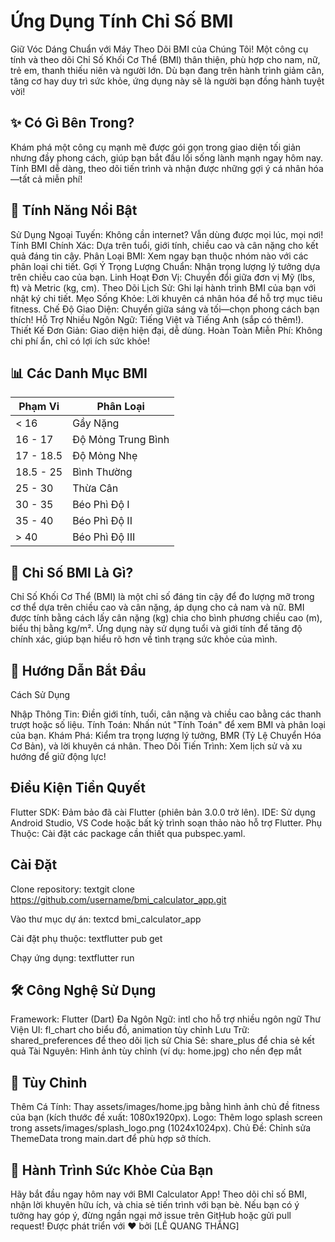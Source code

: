 # Ứng Dụng Tính Chỉ Số BMI
Giữ Vóc Dáng Chuẩn với Máy Theo Dõi BMI của Chúng Tôi!
Một công cụ tính và theo dõi Chỉ Số Khối Cơ Thể (BMI) thân thiện, phù hợp cho nam, nữ, trẻ em, thanh thiếu niên và người lớn. Dù bạn đang trên hành trình giảm cân, tăng cơ hay duy trì sức khỏe, ứng dụng này sẽ là người bạn đồng hành tuyệt vời!
## ✨ Có Gì Bên Trong?
Khám phá một công cụ mạnh mẽ được gói gọn trong giao diện tối giản nhưng đầy phong cách, giúp bạn bắt đầu lối sống lành mạnh ngay hôm nay. Tính BMI dễ dàng, theo dõi tiến trình và nhận được những gợi ý cá nhân hóa—tất cả miễn phí!
## 🌟 Tính Năng Nổi Bật

Sử Dụng Ngoại Tuyến: Không cần internet? Vẫn dùng được mọi lúc, mọi nơi!
Tính BMI Chính Xác: Dựa trên tuổi, giới tính, chiều cao và cân nặng cho kết quả đáng tin cậy.
Phân Loại BMI: Xem ngay bạn thuộc nhóm nào với các phân loại chi tiết.
Gợi Ý Trọng Lượng Chuẩn: Nhận trọng lượng lý tưởng dựa trên chiều cao của bạn.
Linh Hoạt Đơn Vị: Chuyển đổi giữa đơn vị Mỹ (lbs, ft) và Metric (kg, cm).
Theo Dõi Lịch Sử: Ghi lại hành trình BMI của bạn với nhật ký chi tiết.
Mẹo Sống Khỏe: Lời khuyên cá nhân hóa để hỗ trợ mục tiêu fitness.
Chế Độ Giao Diện: Chuyển giữa sáng và tối—chọn phong cách bạn thích!
Hỗ Trợ Nhiều Ngôn Ngữ: Tiếng Việt và Tiếng Anh (sắp có thêm!).
Thiết Kế Đơn Giản: Giao diện hiện đại, dễ dùng.
Hoàn Toàn Miễn Phí: Không chi phí ẩn, chỉ có lợi ích sức khỏe!

## 📊 Các Danh Mục BMI
| Phạm Vi       | Phân Loại            |
|---------------|----------------------|
| < 16          | Gầy Nặng             |
| 16 - 17       | Độ Mỏng Trung Bình   |
| 17 - 18.5     | Độ Mỏng Nhẹ          |
| 18.5 - 25     | Bình Thường          |
| 25 - 30       | Thừa Cân             |
| 30 - 35       | Béo Phì Độ I         |
| 35 - 40       | Béo Phì Độ II        |
| > 40          | Béo Phì Độ III       |
## 🤔 Chỉ Số BMI Là Gì?
Chỉ Số Khối Cơ Thể (BMI) là một chỉ số đáng tin cậy để đo lượng mỡ trong cơ thể dựa trên chiều cao và cân nặng, áp dụng cho cả nam và nữ. BMI được tính bằng cách lấy cân nặng (kg) chia cho bình phương chiều cao (m), biểu thị bằng kg/m². Ứng dụng này sử dụng tuổi và giới tính để tăng độ chính xác, giúp bạn hiểu rõ hơn về tình trạng sức khỏe của mình.
## 🚀 Hướng Dẫn Bắt Đầu
Cách Sử Dụng

Nhập Thông Tin: Điền giới tính, tuổi, cân nặng và chiều cao bằng các thanh trượt hoặc số liệu.
Tính Toán: Nhấn nút "Tính Toán" để xem BMI và phân loại của bạn.
Khám Phá: Kiểm tra trọng lượng lý tưởng, BMR (Tỷ Lệ Chuyển Hóa Cơ Bản), và lời khuyên cá nhân.
Theo Dõi Tiến Trình: Xem lịch sử và xu hướng để giữ động lực!

## Điều Kiện Tiền Quyết

Flutter SDK: Đảm bảo đã cài Flutter (phiên bản 3.0.0 trở lên).
IDE: Sử dụng Android Studio, VS Code hoặc bất kỳ trình soạn thảo nào hỗ trợ Flutter.
Phụ Thuộc: Cài đặt các package cần thiết qua pubspec.yaml.

## Cài Đặt

Clone repository:
textgit clone https://github.com/username/bmi_calculator_app.git

Vào thư mục dự án:
textcd bmi_calculator_app

Cài đặt phụ thuộc:
textflutter pub get

Chạy ứng dụng:
textflutter run


## 🛠️ Công Nghệ Sử Dụng

Framework: Flutter (Dart)
Đa Ngôn Ngữ: intl cho hỗ trợ nhiều ngôn ngữ
Thư Viện UI: fl_chart cho biểu đồ, animation tùy chỉnh
Lưu Trữ: shared_preferences để theo dõi lịch sử
Chia Sẻ: share_plus để chia sẻ kết quả
Tài Nguyên: Hình ảnh tùy chỉnh (ví dụ: home.jpg) cho nền đẹp mắt

## 🎨 Tùy Chỉnh

Thêm Cá Tính: Thay assets/images/home.jpg bằng hình ảnh chủ đề fitness của bạn (kích thước đề xuất: 1080x1920px).
Logo: Thêm logo splash screen trong assets/images/splash_logo.png (1024x1024px).
Chủ Đề: Chỉnh sửa ThemeData trong main.dart để phù hợp sở thích.

## 🌱 Hành Trình Sức Khỏe Của Bạn
Hãy bắt đầu ngay hôm nay với BMI Calculator App! Theo dõi chỉ số BMI, nhận lời khuyên hữu ích, và chia sẻ tiến trình với bạn bè. Nếu bạn có ý tưởng hay góp ý, đừng ngần ngại mở issue trên GitHub hoặc gửi pull request!
Được phát triển với ❤️ bởi [LÊ QUANG THẮNG]
